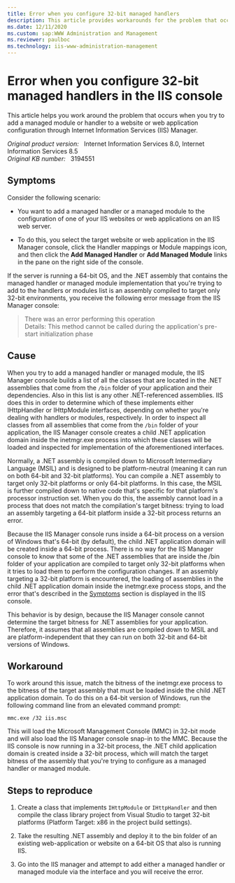 ```yaml
---
title: Error when you configure 32-bit managed handlers
description: This article provides workarounds for the problem that occurs when you try to add a managed module or handler to a website or web application configuration through IIS Manager. You encounter an error when you try this on a 64-bit computer.
ms.date: 12/11/2020
ms.custom: sap:WWW Administration and Management
ms.reviewer: paulboc
ms.technology: iis-www-administration-management
---
```

# Error when you configure 32-bit managed handlers in the IIS console

This article helps you work around the problem that occurs when you try to add a managed module or handler to a website or web application configuration through Internet Information Services (IIS) Manager.

_Original product version:_ &nbsp; Internet Information Services 8.0, Internet Information Services 8.5  
_Original KB number:_ &nbsp; 3194551

## Symptoms

Consider the following scenario:

- You want to add a managed handler or a managed module to the configuration of one of your IIS websites or web applications on an IIS web server.

- To do this, you select the target website or web application in the IIS Manager console, click the Handler mappings or Module mappings icon, and then click the **Add Managed Handler** or **Add Managed Module** links in the pane on the right side of the console.

If the server is running a 64-bit OS, and the .NET assembly that contains the managed handler or managed module implementation that you're trying to add to the handlers or modules list is an assembly compiled to target only 32-bit environments, you receive the following error message from the IIS Manager console:

> There was an error performing this operation  
Details: This method cannot be called during the application's pre-start initialization phase

## Cause

When you try to add a managed handler or managed module, the IIS Manager console builds a list of all the classes that are located in the .NET assemblies that come from the `/bin` folder of your application and their dependencies. Also in this list is any other .NET-referenced assemblies. IIS does this in order to determine which of these implements either IHttpHandler or IHttpModule interfaces, depending on whether you're dealing with handlers or modules, respectively. In order to inspect all classes from all assemblies that come from the `/bin` folder of your application, the IIS Manager console creates a child .NET application domain inside the inetmgr.exe process into which these classes will be loaded and inspected for implementation of the aforementioned interfaces.

Normally, a .NET assembly is compiled down to Microsoft Intermediary Language (MSIL) and is designed to be platform-neutral (meaning it can run on both 64-bit and 32-bit platforms). You can compile a .NET assembly to target only 32-bit platforms or only 64-bit platforms. In this case, the MSIL is further compiled down to native code that's specific for that platform's processor instruction set. When you do this, the assembly cannot load in a process that does not match the compilation's target bitness: trying to load an assembly targeting a 64-bit platform inside a 32-bit process returns an error.

Because the IIS Manager console runs inside a 64-bit process on a version of Windows that's 64-bit (by default), the child .NET application domain will be created inside a 64-bit process. There is no way for the IIS Manager console to know that some of the .NET assemblies that are inside the /bin folder of your application are compiled to target only 32-bit platforms when it tries to load them to perform the configuration changes. If an assembly targeting a 32-bit platform is encountered, the loading of assemblies in the child .NET application domain inside the inetmgr.exe process stops, and the error that's described in the [Symptoms](#symptoms) section is displayed in the IIS console.

This behavior is by design, because the IIS Manager console cannot determine the target bitness for .NET assemblies for your application. Therefore, it assumes that all assemblies are compiled down to MSIL and are platform-independent that they can run on both 32-bit and 64-bit versions of Windows.

## Workaround

To work around this issue, match the bitness of the inetmgr.exe process to the bitness of the target assembly that must be loaded inside the child .NET application domain. To do this on a 64-bit version of Windows, run the following command line from an elevated command prompt:

```console
mmc.exe /32 iis.msc 
```

This will load the Microsoft Management Console (MMC) in 32-bit mode and will also load the IIS Manager console snap-in to the MMC. Because the IIS console is now running in a 32-bit process, the .NET child application domain is created inside a 32-bit process, which will match the target bitness of the assembly that you're trying to configure as a managed handler or managed module.

## Steps to reproduce

1. Create a class that implements `IHttpModule` or `IHttpHandler` and then compile the class library project from Visual Studio to target 32-bit platforms (Platform Target: x86 in the project build settings).

1. Take the resulting .NET assembly and deploy it to the bin folder of an existing web-application or website on a 64-bit OS that also is running IIS.

1. Go into the IIS manager and attempt to add either a managed handler or managed module via the interface and you will receive the error.
